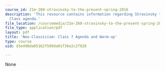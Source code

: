 ```yaml
---
course_id: 21m-260-stravinsky-to-the-present-spring-2016
description: 'This resource contains information regarding Stravinsky to the present:
  Class agenda.'
file_location: /coursemedia/21m-260-stravinsky-to-the-present-spring-2016/d3e498da05162f509da01f36e2c2f928_MIT21M_260S16_class07.pdf
file_type: application/pdf
layout: pdf
title: 'Neo-Classicism: Class 7 Agenda and Warm-up'
type: course
uid: d3e498da05162f509da01f36e2c2f928

---
```

None